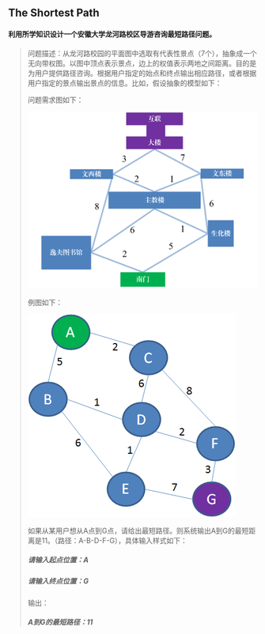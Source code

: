 ## The Shortest Path
#### 利用所学知识设计一个安徽大学龙河路校区导游咨询最短路径问题。

> 问题描述：从龙河路校园的平面图中选取有代表性景点（7个），抽象成一个无向带权图。以图中顶点表示景点，边上的权值表示两地之间距离。目的是为用户提供路径咨询。根据用户指定的始点和终点输出相应路径，或者根据用户指定的景点输出景点的信息。比如，假设抽象的模型如下：
>
> 问题需求图如下：
> 
> ![image](https://github.com/abydym/Diamond/blob/main/Data%20Structure/Graph/Pictures/Question.png)
>
> 例图如下：
>
> ![image](https://github.com/abydym/Diamond/blob/main/Data%20Structure/Graph/Pictures/Example.png)
> 
> 如果从某用户想从A点到G点，请给出最短路径。则系统输出A到G的最短距离是11。（路径：A-B-D-F-G），具体输入样式如下：
> ##### 请输入起点位置：A
> 
> ##### 请输入终点位置：G
> 
> 输出：
> 
> ##### A到G的最短路径：11
> 
